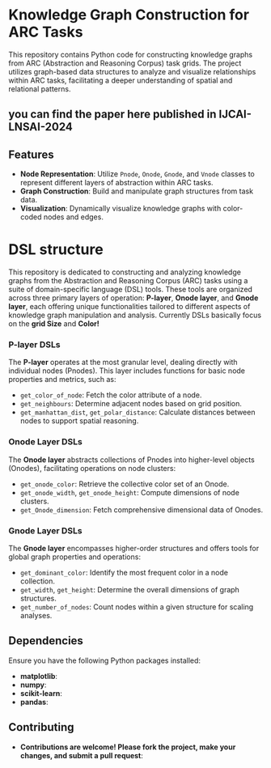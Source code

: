 # Knowledge Graph Construction for ARC Tasks

This repository contains Python code for constructing knowledge graphs from ARC (Abstraction and Reasoning Corpus) task grids. The project utilizes graph-based data structures to analyze and visualize relationships within ARC tasks, facilitating a deeper understanding of spatial and relational patterns.

## you can find the paper here published in IJCAI-LNSAI-2024

## Features

- **Node Representation**: Utilize `Pnode`, `Onode`, `Gnode`, and `Vnode` classes to represent different layers of abstraction within ARC tasks.
- **Graph Construction**: Build and manipulate graph structures from task data.
- **Visualization**: Dynamically visualize knowledge graphs with color-coded nodes and edges.

# DSL structure 

This repository is dedicated to constructing and analyzing knowledge graphs from the Abstraction and Reasoning Corpus (ARC) tasks using a suite of domain-specific language (DSL) tools. These tools are organized across three primary layers of operation: **P-layer**, **Onode layer**, and **Gnode layer**, each offering unique functionalities tailored to different aspects of knowledge graph manipulation and analysis. Currently DSLs basically focus on the **grid Size** and **Color!**

### P-layer DSLs
The **P-layer** operates at the most granular level, dealing directly with individual nodes (Pnodes). This layer includes functions for basic node properties and metrics, such as:
- `get_color_of_node`: Fetch the color attribute of a node.
- `get_neighbours`: Determine adjacent nodes based on grid position.
- `get_manhattan_dist`, `get_polar_distance`: Calculate distances between nodes to support spatial reasoning.

### Onode Layer DSLs
The **Onode layer** abstracts collections of Pnodes into higher-level objects (Onodes), facilitating operations on node clusters:
- `get_onode_color`: Retrieve the collective color set of an Onode.
- `get_onode_width`, `get_onode_height`: Compute dimensions of node clusters.
- `get_Onode_dimension`: Fetch comprehensive dimensional data of Onodes.

### Gnode Layer DSLs
The **Gnode layer** encompasses higher-order structures and offers tools for global graph properties and operations:
- `get_dominant_color`: Identify the most frequent color in a node collection.
- `get_width`, `get_height`: Determine the overall dimensions of graph structures.
- `get_number_of_nodes`: Count nodes within a given structure for scaling analyses.

## Dependencies
Ensure you have the following Python packages installed:

- **matplotlib**:
- **numpy**:
- **scikit-learn**:
- **pandas**:

## Contributing

- **Contributions are welcome! Please fork the project, make your changes, and submit a pull request**:
